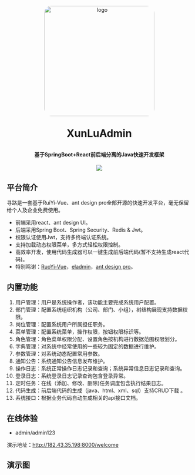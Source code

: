 <p align="center">
	<img alt="logo" style="border-radius: 20px; width: 300px" src="https://img-we-master.oss-cn-chengdu.aliyuncs.com/logo/XunLu-Logo.png">
</p>
<h1 align="center" style="margin: 30px 0 30px; font-weight: bold;">XunLuAdmin</h1>
<h4 align="center">基于SpringBoot+React前后端分离的Java快速开发框架</h4>
<p align="center">
	<a href="https://github.com/KillerTwo/we-master/LICENSE"><img src="https://img.shields.io/github/license/mashape/apistatus.svg"></a>
</p>



## 平台简介

寻路是一套基于RuiYi-Vue、ant design pro全部开源的快速开发平台，毫无保留给个人及企业免费使用。

* 前端采用react、ant design UI。
* 后端采用Spring Boot、Spring Security、Redis & Jwt。
* 权限认证使用Jwt，支持多终端认证系统。
* 支持加载动态权限菜单，多方式轻松权限控制。
* 高效率开发，使用代码生成器可以一键生成前后端代码(暂不支持生成react代码)。
* 特别鸣谢：[RuoYi-Vue](https://gitee.com/y_project/RuoYi-Vue)，[eladmin](https://gitee.com/elunez/eladmin.git)，[ant design pro](https://pro.ant.design/zh-CN)。

## 内置功能

1.  用户管理：用户是系统操作者，该功能主要完成系统用户配置。
2.  部门管理：配置系统组织机构（公司、部门、小组），树结构展现支持数据权限。
3.  岗位管理：配置系统用户所属担任职务。
4.  菜单管理：配置系统菜单，操作权限，按钮权限标识等。
5.  角色管理：角色菜单权限分配、设置角色按机构进行数据范围权限划分。
6.  字典管理：对系统中经常使用的一些较为固定的数据进行维护。
7.  参数管理：对系统动态配置常用参数。
8.  通知公告：系统通知公告信息发布维护。
9.  操作日志：系统正常操作日志记录和查询；系统异常信息日志记录和查询。
10. 登录日志：系统登录日志记录查询包含登录异常。
11. 定时任务：在线（添加、修改、删除)任务调度包含执行结果日志。
12. 代码生成：前后端代码的生成（java、html、xml、sql）支持CRUD下载 。
13. 系统接口：根据业务代码自动生成相关的api接口文档。

## 在线体验

- admin/admin123

演示地址：http://182.43.35.198:8000/welcome

## 演示图



